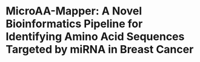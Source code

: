 # MicroAA-Mapper: A Novel Bioinformatics Pipeline for Identifying Amino Acid Sequences Targeted by miRNA in Breast Cancer
